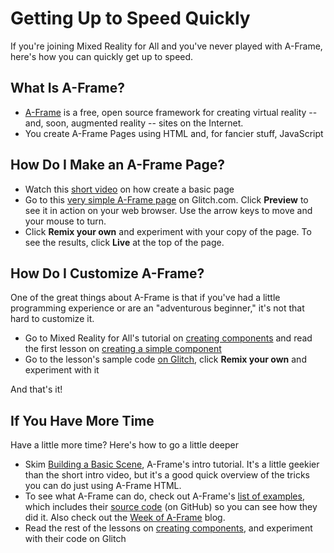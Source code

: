 # Getting Up to Speed Quickly

If you're joining Mixed Reality for All and you've never played with A-Frame, here's how you can quickly get up to speed.

## What Is A-Frame?  

- [A-Frame](https://aframe.io/) is a free, open source framework for creating virtual reality  -- and, soon, augmented reality -- sites on the Internet.  
- You  create A-Frame Pages using HTML and, for fancier stuff, JavaScript

##  How Do I Make an A-Frame Page?

- Watch this [short video](https://www.youtube.com/watch?v=DDePTwGOWKY) on how create a basic page
- Go to this [very simple  A-Frame page](https://glitch.com/~af-hello-world) on Glitch.com.  Click **Preview** to see it in action on your web browser.  Use the arrow keys to move and your mouse to turn.
 - Click **Remix your own**  and  experiment with your copy of  the page.  To see the results,  click **Live** at the top of the page.

## How Do I Customize A-Frame?

One of the great things about A-Frame is that if you've had a little programming experience or are an "adventurous beginner," it's not that hard to customize it.

- Go to Mixed Reality for All's tutorial on [creating components](https://mr4all.github.io/learn-a-frame/coding/components/index.html) and read the first lesson on [creating a simple component](https://mr4all.github.io/learn-a-frame/coding/components/10-basic-component.html)
- Go to the lesson's sample code [on Glitch](https://glitch.com/~af-basic-component), click **Remix your own**  and experiment with it

And that's it!

## If You Have More Time

Have a little more time?  Here's how to go a little deeper
- Skim [Building a Basic Scene](https://aframe.io/docs/0.7.0/guides/building-a-basic-scene.html),  A-Frame's intro tutorial.  It's a little geekier than the short intro video, but it's a good quick overview of the tricks you can do just using A-Frame HTML.
- To see what A-Frame can do, check out A-Frame's [list of examples](https://aframe.io/aframe/examples/), which includes their [source code](https://github.com/aframevr/aframe/tree/master/examples) (on GitHub) so you can see how they did it.  Also check out the [Week of A-Frame](https://aframe.io/blog/) blog.
- Read the rest of the lessons on [creating components](https://mr4all.github.io/learn-a-frame/coding/components/index.html), and experiment with their code on Glitch
